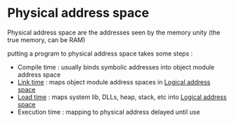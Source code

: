 # Physical address space

Physical address space are the addresses seen by the memory unity (the true memory, can be RAM)

putting a program to physical address space takes some steps :

- Compile time : usually binds symbolic addresses into object module address space
- [Link time](Linker.md) : maps object module address spaces in [Logical address space](Logical%20address%20space.md)
- [Load time](Loader.md) : maps system lib, DLLs, heap, stack, etc into [Logical address space](Logical%20address%20space.md)
- Execution time : mapping to physical address delayed until use